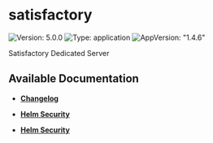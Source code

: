 # satisfactory

![Version: 5.0.0](https://img.shields.io/badge/Version-5.0.0-informational?style=flat-square) ![Type: application](https://img.shields.io/badge/Type-application-informational?style=flat-square) ![AppVersion: "1.4.6"](https://img.shields.io/badge/AppVersion-"1.4.6"-informational?style=flat-square)

Satisfactory Dedicated Server

## Available Documentation

- [**Changelog**](CHANGELOG)

- [**Helm Security**](container-security)

- [**Helm Security**](helm-security)

